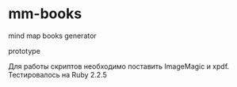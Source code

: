# mm-books
mind map books generator

prototype

Для работы скриптов необходимо поставить ImageMagic и xpdf.
Тестировалось на Ruby 2.2.5
